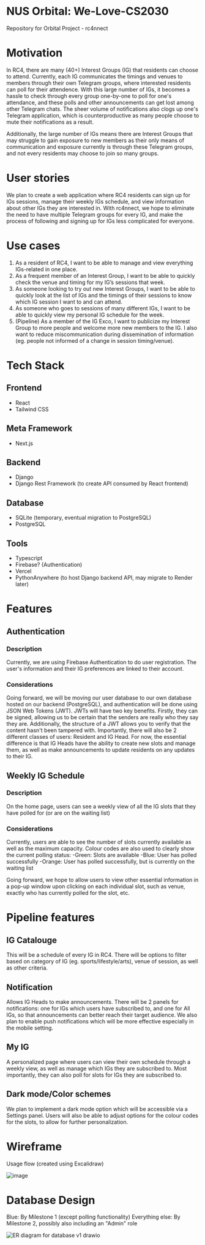 # NUS Orbital: We-Love-CS2030
Repository for Orbital Project - rc4nnect


# Motivation
In RC4, there are many (40+) Interest Groups (IG) that residents can choose to attend. Currently, each IG communicates the timings and venues to members through their own Telegram groups, where interested residents can poll for their attendence. With this large number of IGs, it becomes a hassle to check through every group one-by-one to poll for one's attendance, and these polls and other announcements can get lost among other Telegram chats. The sheer volume of notifications also clogs up one's Telegram application, which is counterproductive as many people choose to mute their notifications as a result. 

Additionally, the large number of IGs means there are Interest Groups that may struggle to gain exposure to new members as their only means of communication and exposure currently is through these Telegram groups, and not every residents may choose to join so many groups.


# User stories
We plan to create a web application where RC4 residents can sign up for IGs sessions, manage their weekly IGs schedule, and view information about other IGs they are interested in. With rc4nnect, we hope to eliminate the need to have multiple Telegram groups for every IG, and make the process of following and signing up for IGs less complicated for everyone.


# Use cases
1. As a resident of RC4, I want to be able to manage and view everything IGs-related in one place.
2. As a frequent member of an Interest Group, I want to be able to quickly check the venue and timing for my IG’s sessions that week.
3. As someone looking to try out new Interest Groups, I want to be able to quickly look at the list of IGs and the timings of their sessions to know which IG session I want to and can attend.
4. As someone who goes to sessions of many different IGs, I want to be able to quickly view my personal IG schedule for the week. 
5. (Pipeline) As a member of the IG Exco, I want to publicize my Interest Group to more people and welcome more new members to the IG. I also want to reduce miscommunication during dissemination of information (eg. people not informed of a change in session timing/venue).


# Tech Stack
## Frontend
* React
* Tailwind CSS

## Meta Framework
* Next.js

## Backend
* Django
* Django Rest Framework (to create API consumed by React frontend)

## Database 
* SQLite (temporary, eventual migration to PostgreSQL)
* PostgreSQL 

## Tools
* Typescript
* Firebase? (Authentication)
* Vercel
* PythonAnywhere (to host Django backend API, may migrate to Render later)


# Features
## Authentication
### Description
Currently, we are using Firebase Authentication to do user registration. The user's information and their IG preferences are linked to their account. 

### Considerations
Going forward, we will be moving our user database to our own database hosted on our backend (PostgreSQL), and authentication will be done using JSON Web Tokens (JWT). JWTs will have two key benefits. Firstly, they can be signed, allowing us to be certain that the senders are really who they say they are. Additionally, the structure of a JWT allows you to verify that the content hasn't been tampered with.
Importantly, there will also be 2 different classes of users: Resident and IG Head. For now, the essential difference is that IG Heads have the ability to create new slots and manage them, as well as make announcements to update residents on any updates to their IG.

## Weekly IG Schedule
### Description
On the home page, users can see a weekly view of all the IG slots that they have polled for (or are on the waiting list)

### Considerations
Currently, users are able to see the number of slots currently available as well as the maximum capacity. Colour codes are also used to clearly show the current polling status:
-Green: Slots are available
-Blue: User has polled successfully
-Orange: User has polled successfully, but is currently on the waiting list

Going forward, we hope to allow users to view other essential information in a pop-up window upon clicking on each individual slot, such as venue, exactly who has currently polled for the slot, etc.

# Pipeline features
## IG Catalouge
This will be a schedule of every IG in RC4. There will be options to filter based on category of IG (eg. sports/lifestyle/arts), venue of session, as well as other criteria.

## Notification 
Allows IG Heads to make announcements. There will be 2 panels for notifications: one for IGs which users have subscribed to, and one for All IGs, so that announcements can better reach their target audience. We also plan to enable push notifications which will be more effective especially in the mobile setting.

## My IG
A personalized page where users can view their own schedule through a weekly view, as well as manage which IGs they are subscribed to. Most importantly, they can also poll for slots for IGs they are subscribed to.

## Dark mode/Color schemes
We plan to implement a dark mode option which will be accessible via a Settings panel. Users will also be able to adjust options for the colour codes for the slots, to allow for further personalization.

# Wireframe
Usage flow (created using Excalidraw)

![image](https://github.com/Jovan131/We-Love-CS2030/assets/122341707/b73af328-9627-451d-bc49-ae3a8b1acdcd)

# Database Design
Blue: By Milestone 1 (except polling functionality)
Everything else: By Milestone 2, possibly also including an "Admin" role

![ER diagram for database v1 drawio](https://github.com/Jovan131/We-Love-CS2030/assets/122272142/e0023c09-cef7-404e-abc5-76902e24901f)
